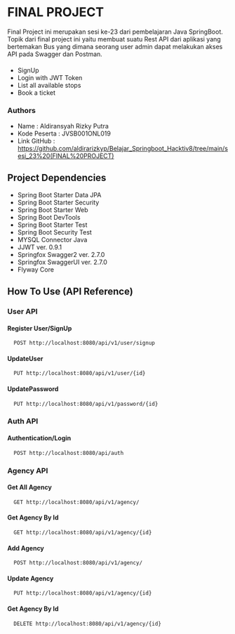 
# FINAL PROJECT

Final Project ini merupakan sesi ke-23 dari pembelajaran Java SpringBoot. Topik dari final project ini yaitu membuat suatu Rest API dari aplikasi yang bertemakan Bus yang dimana seorang user admin dapat melakukan akses API pada Swagger dan Postman.

####
- SignUp 
- Login with JWT Token
- List all available stops
- Book a ticket 


### Authors 

- Name          : Aldiransyah Rizky Putra
- Kode Peserta  : JVSB001ONL019
- Link GitHub   : https://github.com/aldirarizkyp/Belajar_Springboot_Hacktiv8/tree/main/sesi_23%20(FINAL%20PROJECT)


## Project Dependencies
- Spring Boot Starter Data JPA
- Spring Boot Starter Security
- Spring Boot Starter Web
- Spring Boot DevTools
- Spring Boot Starter Test
- Spring Boot Security Test
- MYSQL Connector Java
- JJWT ver. 0.9.1
- Springfox Swagger2 ver. 2.7.0
- Springfox SwaggerUI ver. 2.7.0
- Flyway Core
## How To Use (API Reference)


### User API
#### Register User/SignUp

```http
  POST http://localhost:8080/api/v1/user/signup
```
#### UpdateUser
```http
  PUT http://localhost:8080/api/v1/user/{id}
```
#### UpdatePassword
```http
  PUT http://localhost:8080/api/v1/password/{id}
```



### Auth API
#### Authentication/Login

```http
  POST http://localhost:8080/api/auth
```

### Agency API
#### Get All Agency

```http
  GET http://localhost:8080/api/v1/agency/
```
#### Get Agency By Id
```http
  GET http://localhost:8080/api/v1/agency/{id}
```
#### Add Agency
```http
  POST http://localhost:8080/api/v1/agency/
```
#### Update Agency
```http
  PUT http://localhost:8080/api/v1/agency/{id}
```
#### Get Agency By Id
```http
  DELETE http://localhost:8080/api/v1/agency/{id}
```